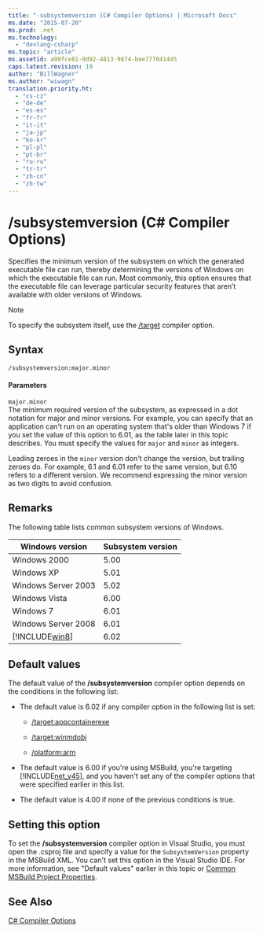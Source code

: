 ```yaml
---
title: "-subsystemversion (C# Compiler Options) | Microsoft Docs"
ms.date: "2015-07-20"
ms.prod: .net
ms.technology: 
  - "devlang-csharp"
ms.topic: "article"
ms.assetid: a99fce81-9d92-4813-9874-bee777041445
caps.latest.revision: 19
author: "BillWagner"
ms.author: "wiwagn"
translation.priority.ht: 
  - "cs-cz"
  - "de-de"
  - "es-es"
  - "fr-fr"
  - "it-it"
  - "ja-jp"
  - "ko-kr"
  - "pl-pl"
  - "pt-br"
  - "ru-ru"
  - "tr-tr"
  - "zh-cn"
  - "zh-tw"
---
```

# /subsystemversion (C# Compiler Options)
Specifies the minimum version of the subsystem on which the generated executable file can run, thereby determining the versions of Windows on which the executable file can run. Most commonly, this option ensures that the executable file can leverage particular security features that aren’t available with older versions of Windows.  
  
> [!NOTE]
>  To specify the subsystem itself, use the [/target](../../../csharp/language-reference/compiler-options/target-compiler-option.md) compiler option.  
  
## Syntax  
  
```console  
/subsystemversion:major.minor  
```  
  
#### Parameters  
 `major.minor`  
 The minimum required version of the subsystem, as expressed in a dot notation for major and minor versions. For example, you can specify that an application can't run on an operating system that's older than Windows 7 if you set the value of this option to 6.01, as the table later in this topic describes. You must specify the values for `major` and `minor` as integers.  
  
 Leading zeroes in the `minor` version don't change the version, but trailing zeroes do. For example, 6.1 and 6.01 refer to the same version, but 6.10 refers to a different version. We recommend expressing the minor version as two digits to avoid confusion.  
  
## Remarks  
 The following table lists common subsystem versions of Windows.  
  
|Windows version|Subsystem version|  
|---------------------|-----------------------|  
|Windows 2000|5.00|  
|Windows XP|5.01|  
|Windows Server 2003|5.02|  
|Windows Vista|6.00|  
|Windows 7|6.01|  
|Windows Server 2008|6.01|  
|[!INCLUDE[win8](~/includes/win8-md.md)]|6.02|  
  
## Default values  
 The default value of the **/subsystemversion** compiler option depends on the conditions in the following list:  
  
-   The default value is 6.02 if any compiler option in the following list is set:  
  
    -   [/target:appcontainerexe](../../../csharp/language-reference/compiler-options/target-appcontainerexe-compiler-option.md)  
  
    -   [/target:winmdobj](../../../csharp/language-reference/compiler-options/target-winmdobj-compiler-option.md)  
  
    -   [/platform:arm](../../../csharp/language-reference/compiler-options/platform-compiler-option.md)  
  
-   The default value is 6.00 if you're using MSBuild, you're targeting [!INCLUDE[net_v45](~/includes/net-v45-md.md)], and you haven't set any of the compiler options that were specified earlier in this list.  
  
-   The default value is 4.00 if none of the previous conditions is true.  
  
## Setting this option  
 To set the **/subsystemversion** compiler option in Visual Studio, you must open the .csproj file and specify a value for the `SubsystemVersion` property in the MSBuild XML. You can't set this option in the Visual Studio IDE. For more information, see "Default values" earlier in this topic or [Common MSBuild Project Properties](/visualstudio/msbuild/common-msbuild-project-properties).  
  
## See Also  
 [C# Compiler Options](../../../csharp/language-reference/compiler-options/index.md)